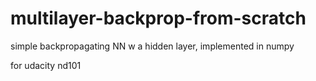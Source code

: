 # multilayer-backprop-from-scratch
simple backpropagating NN w a hidden layer, implemented in numpy

for udacity nd101
